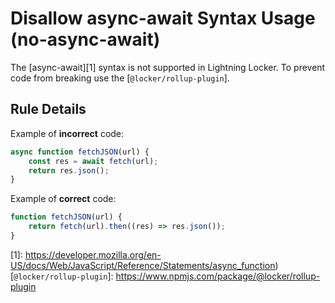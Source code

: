 # Disallow async-await Syntax Usage (no-async-await)

The [async-await][1] syntax is  not supported in Lightning Locker. To prevent
code from breaking use the [`@locker/rollup-plugin`].

## Rule Details

Example of **incorrect** code:

```js
async function fetchJSON(url) {
    const res = await fetch(url);
    return res.json();
}
```

Example of **correct** code:

```js
function fetchJSON(url) {
    return fetch(url).then((res) => res.json());
}
```

[1]: https://developer.mozilla.org/en-US/docs/Web/JavaScript/Reference/Statements/async_function)
[`@locker/rollup-plugin`]: https://www.npmjs.com/package/@locker/rollup-plugin

